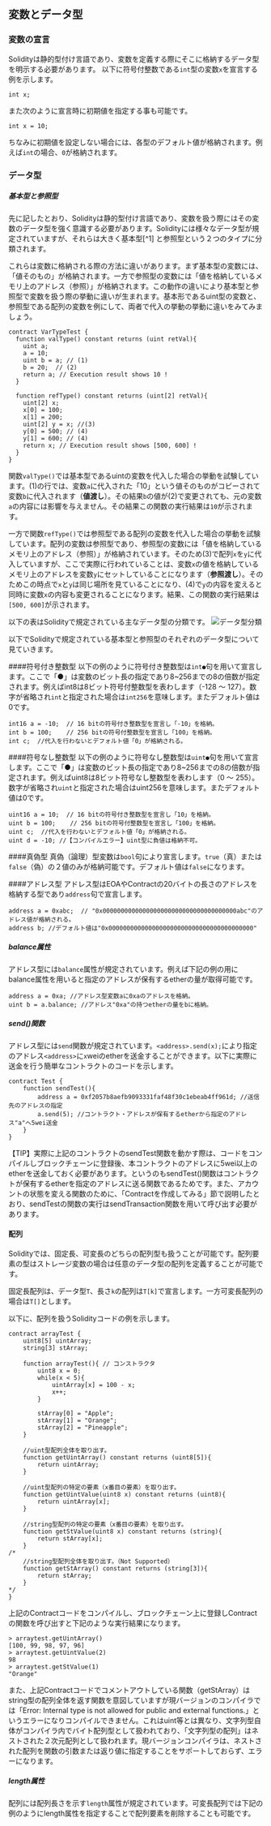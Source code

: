 ## 変数とデータ型

### 変数の宣言
Solidityは静的型付け言語であり、変数を定義する際にそこに格納するデータ型を明示する必要があります。
以下に符号付整数である`int`型の変数`x`を宣言する例を示します。
```plain
int x;
```
また次のように宣言時に初期値を指定する事も可能です。
```plain
int x = 10;
```
ちなみに初期値を設定しない場合には、各型のデフォルト値が格納されます。例えば`int`の場合、`0`が格納されます。
<!--[TODO] 識別子の説明上記では「x」が識別子 -->
<!--[TODO] 識別子の命名規則 -->

### データ型
##### 基本型と参照型
先に記したとおり、Solidityは静的型付け言語であり、変数を扱う際にはその変数のデータ型を強く意識する必要があります。Solidityには様々なデータ型が規定されていますが、それらは大きく基本型[^1] と参照型という２つのタイプに分類されます。

これらは変数に格納される際の方法に違いがあります。まず基本型の変数には、「値そのもの」が格納されます。一方で参照型の変数には「値を格納しているメモリ上のアドレス（参照）」が格納されます。この動作の違いにより基本型と参照型で変数を扱う際の挙動に違いが生まれます。基本形であるuint型の変数と、参照型である配列の変数を例にして、両者で代入の挙動の挙動に違いをみてみましょう。

``` plain
contract VarTypeTest {
  function valType() constant returns (uint retVal){ 
    uint a; 
    a = 10; 
    uint b = a; // (1)
    b = 20;  // (2)
    return a; // Execution result shows 10 !
  }
  
  function refType() constant returns (uint[2] retVal){
    uint[2] x;
    x[0] = 100;
    x[1] = 200;
    uint[2] y = x; //(3)
    y[0] = 500; // (4)
    y[1] = 600; // (4)
    return x; // Execution result shows [500, 600] !
  }
}
```

関数`valType()`では基本型であるuintの変数を代入した場合の挙動を試験しています。(1)の行では、変数`a`に代入された「10」という値そのものがコピーされて変数`b`に代入されます（**値渡し**）。その結果`b`の値が(2)で変更されても、元の変数`a`の内容には影響を与えません。その結果この関数の実行結果は`10`が示されます。

一方で関数`refType()`では参照型である配列の変数を代入した場合の挙動を試験しています。配列の変数は参照型であり、参照型の変数には「値を格納しているメモリ上のアドレス（参照）」が格納されています。そのため(3)で配列`x`を`y`に代入していますが、ここで実際に行われていることは、変数`x`の値を格納しているメモリ上のアドレスを変数`y`にセットしていることになります（**参照渡し**）。そのためこの時点で`x`と`y`は同じ場所を見ていることになり、(4)で`y`の内容を変えると同時に変数`x`の内容も変更されることになります。結果、この関数の実行結果は`[500, 600]`が示されます。

以下の表はSolidityで規定されている主なデータ型の分類です。
![データ型分類](00_images/dataTypeTable.png)

以下でSolidityで規定されている基本型と参照型のそれぞれのデータ型について見ていきます。

####符号付き整数型
以下の例のように符号付き整数型は`int●`句を用いて宣言します。ここで「●」は変数のビット長の指定であり8~256までの8の倍数が指定されます。例えばint8は8ビット符号付整数型を表わします（-128 ～ 127）。数字が省略され`int`と指定された場合は`int256`を意味します。またデフォルト値は0です。
```plain
int16 a = -10;  // 16 bitの符号付き整数型を宣言し「-10」を格納。
int b = 100;    // 256 bitの符号付整数型を宣言し「100」を格納。
int c;  //代入を行わないとデフォルト値「0」が格納される。
```

####符号なし整数型
以下の例のように符号なし整数型は`uint●`句を用いて宣言します。ここで「●」は変数のビット長の指定であり8~256までの8の倍数が指定されます。例えばuint8は8ビット符号なし整数型を表わします（0 ～ 255）。数字が省略され`uint`と指定された場合はuint256を意味します。またデフォルト値は0です。
```plain
uint16 a = 10;  // 16 bitの符号付き整数型を宣言し「10」を格納。
uint b = 100;    // 256 bitの符号付整数型を宣言し「100」を格納。
uint c;  //代入を行わないとデフォルト値「0」が格納される。
uint d = -10; //【コンパイルエラー】uint型に負値は格納不可。
```
<!-- [TODO] Real型について記述 -->

####真偽型
真偽（論理）型変数は`bool`句により宣言します。`true`（真）または`false`（偽）の２値のみが格納可能です。デフォルト値は`false`になります。
<!-- [TODO] byte型について記述 -->

####アドレス型
アドレス型はEOAやContractの20バイトの長さのアドレスを格納する型であり`address`句で宣言します。
```plain
address a = 0xabc;  // "0x0000000000000000000000000000000000000abc"のアドレス値が格納される。
address b; //デフォルト値は"0x0000000000000000000000000000000000000000"
```
##### balance属性
アドレス型には`balance`属性が規定されています。例えば下記の例の用にbalance属性を用いると指定のアドレスが保有するetherの量が取得可能です。

```plain
address a = 0xa; //アドレス型変数aに0xaのアドレスを格納。
uint b = a.balance; //アドレス"0xa"の持つetherの量をbに格納。
```
##### send()関数
アドレス型には`send`関数が規定されています。`<address>.send(x);`により指定のアドレス`<address>`に`x`weiのetherを送金することができます。以下に実際に送金を行う簡単なコントラクトのコードを示します。
```plain
contract Test {
    function sendTest(){
        address a = 0xf2057b8aefb9093331faf48f30c1ebeab4ff961d; //送信先のアドレスの指定
        a.send(5); //コントラクト・アドレスが保有するetherから指定のアドレス"a"へ5wei送金
    }
}
```
【TIP】実際に上記のコントラクトのsendTest関数を動かす際は、コードをコンパイルしブロックチェーンに登録後、本コントラクトのアドレスに5wei以上のetherを送金しておく必要があります。というのもsendTest()関数はコントラクトが保有するetherを指定のアドレスに送る関数であるためです。また、アカウントの状態を変える関数のために、<!--[REF]-->「Contractを作成してみる」節で説明したとおり、sendTestの関数の実行はsendTransaction関数を用いて呼び出す必要があります。
<!--
実際にgethのコンソール上で本コントラクトを動かした例を示します。
-->




#### 配列
Solidityでは、固定長、可変長のどちらの配列型も扱うことが可能です。配列要素の型はストレージ変数の場合は任意のデータ型の配列を定義することが可能です。
<!-- [TODO] ストレージ型、メモリ型の説明要 -->

固定長配列は、データ型`T`、長さ`k`の配列は`T[k]`で宣言します。一方可変長配列の場合は`T[]`とします。

以下に、配列を扱うSolidityコードの例を示します。

``` plain
contract arrayTest {
    uint8[5] uintArray;
    string[3] stArray;

    function arrayTest(){ // コンストラクタ
        uint8 x = 0;
        while(x < 5){
        	uintArray[x] = 100 - x;
        	x++;
        }

        stArray[0] = "Apple";
        stArray[1] = "Orange";
        stArray[2] = "Pineapple";
    }
    
    //uint型配列全体を取り出す。
    function getUintArray() constant returns (uint8[5]){
    	return uintArray;
    }

    //uint型配列の特定の要素（x番目の要素）を取り出す。
    function getUintValue(uint8 x) constant returns (uint8){
    	return uintArray[x];
    }

    //string型配列の特定の要素（x番目の要素）を取り出す。
    function getStValue(uint8 x) constant returns (string){
    	return stArray[x];
    }
/*
    //string型配列全体を取り出す。（Not Supported）
    function getStArray() constant returns (string[3]){
    	return stArray;
    }
*/
}
```

上記のContractコードをコンパイルし、ブロックチェーン上に登録しContractの関数を呼び出すと下記のような実行結果になります。

```
> arraytest.getUintArray()
[100, 99, 98, 97, 96]
> arraytest.getUintValue(2)
98
> arraytest.getStValue(1)
"Orange"
```

また、上記Contractコードでコメントアウトしている関数（getStArray）はstring型の配列全体を返す関数を意図していますが現バージョンのコンパイラでは「Error: Internal type is not allowed for public and external functions.」というエラーになりコンパイルできません。これはuint等とは異なり、文字列型自体がコンパイラ内でバイト配列型として扱われており、「文字列型の配列」はネストされた２次元配列として扱われます。現バージョンコンパイラは、ネストされた配列を関数の引数または返り値に指定することをサポートしておらず、エラーになります。

##### length属性

配列には配列長さを示す`length`属性が規定されています。可変長配列では下記の例のようにlength属性を指定することで配列要素を削除することも可能です。